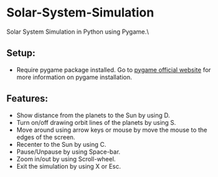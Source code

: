 # Solar-System-Simulation

Solar System Simulation in Python using Pygame.\

## Setup:

- Require pygame package installed. Go to [pygame official website](https://www.pygame.org/wiki/GettingStarted) for more information on pygame installation.

## Features:

- Show distance from the planets to the Sun by using D.
- Turn on/off drawing orbit lines of the planets by using S.
- Move around using arrow keys or mouse by move the mouse to the edges of the screen.
- Recenter to the Sun by using C.
- Pause/Unpause by using Space-bar.
- Zoom in/out by using Scroll-wheel.
- Exit the simulation by using X or Esc.
